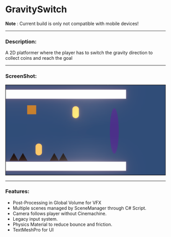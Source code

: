 # GravitySwitch

**Note** : Current build is only not compatible with mobile devices!

---
### Description: 
A 2D platformer where the player has to switch the gravity direction to collect coins and reach the goal

---
### ScreenShot:
![ScreenShot1](https://github.com/SauravSantara/GravitySwitch/blob/main/Assets/ScreenShots/Screenshot%202024-01-15%20195535.png)

---
### Features:
- Post-Processing in Global Volume for VFX
- Multiple scenes managed by SceneManager through C# Script.
- Camera follows player without Cinemachine.
- Legacy input system.
- Physics Material to reduce bounce and friction.
- TextMeshPro for UI
